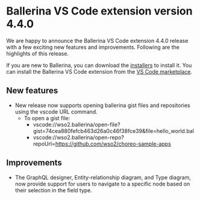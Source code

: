 # Ballerina VS Code extension version 4.4.0

We are happy to announce the Ballerina VS Code extension 4.4.0 release with a few exciting new features and improvements. Following are the highlights of this release.

If you are new to Ballerina, you can download the [installers](https://ballerina.io/downloads/) to install it. You can install the Ballerina VS Code extension from the [VS Code marketplace](https://marketplace.visualstudio.com/items?itemName=WSO2.ballerina).

## New features

- New release now supports opening ballerina gist files and repositories using the vscode URL command.
  - To open a gist file:
      - vscode://wso2.ballerina/open-file?gist=74cea880fefcb463d26a0c46f38fce39&file=hello_world.bal
      - vscode://wso2.ballerina/open-repo?repoUrl=https://github.com/wso2/choreo-sample-apps


## Improvements

- The GraphQL designer, Entity-relationship diagram, and Type diagram, now provide support for users to navigate to a specific node based on their selection in the field type.
